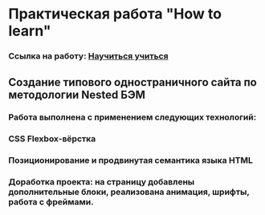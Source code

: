 # Практическая работа "How to learn"
### Ссылка на работу: <a href="https://ilkirov.github.io/how-to-learn/" target="_blank">Научиться учиться</a>
## Создание типового одностраничного сайта по методологии Nested БЭМ
### Работа выполнена с применением следующих технологий:
### CSS Flexbox-вёрстка
### Позиционирование и продвинутая семантика языка HTML
### 
### Доработка проекта: на страницу добавлены дополнительные блоки, реализована анимация, шрифты, работа с фреймами.